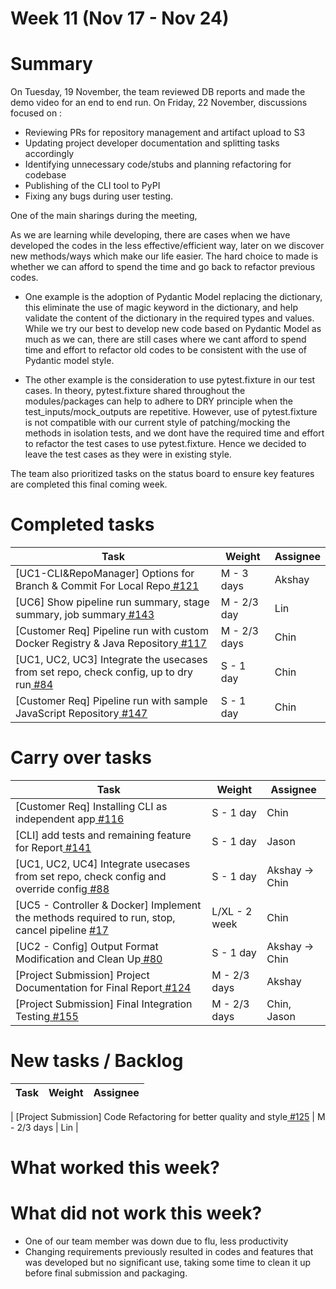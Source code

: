 # Week 11 (Nov 17 - Nov 24)

# Summary

On Tuesday, 19 November, the team reviewed DB reports and made the demo video for an end to end run. 
On Friday, 22 November, discussions focused on :
- Reviewing PRs for repository management and artifact upload to S3 
- Updating project developer documentation and splitting tasks accordingly
- Identifying unnecessary code/stubs and planning refactoring for codebase
- Publishing of the CLI tool to PyPI
- Fixing any bugs during user testing. 

One of the main sharings during the meeting, 

As we are learning while developing, there are cases when we have developed the codes in the less effective/efficient way, later on we 
discover new methods/ways which make our life easier. The hard choice to made is whether we can afford to spend the time and go back to 
refactor previous codes. 

- One example is the adoption of Pydantic Model replacing the dictionary, this eliminate the use of magic keyword 
in the dictionary, and help validate the content of the dictionary in the required types and values. While we try our best to develop new code
based on Pydantic Model as much as we can, there are still cases where we cant afford to spend time and effort to refactor old codes to be consistent 
with the use of Pydantic model style. 

- The other example is the consideration to use pytest.fixture in our test cases. In theory, pytest.fixture shared throughout the modules/packages
can help to adhere to DRY principle when the test_inputs/mock_outputs are repetitive. However, use of pytest.fixture is not compatible with 
our current style of patching/mocking the methods in isolation tests, and we dont have the required time and effort to refactor the test cases
to use pytest.fixture. Hence we decided to leave the test cases as they were in existing style. 

The team also prioritized tasks on the status board to ensure key features are completed this final coming week.

# Completed tasks

| Task                                                                                                                          | Weight     | Assignee |
|-------------------------------------------------------------------------------------------------------------------------------|------------|----------|
| [UC1-CLI&RepoManager] Options for Branch & Commit For Local Repo[ #121](https://github.com/CS6510-SEA-F24/t4-cicd/issues/121) | M - 3 days | Akshay   |
| [UC6] Show pipeline run summary, stage summary, job summary[ #143](https://github.com/CS6510-SEA-F24/t4-cicd/issues/143)                             | M - 2/3 day   | Lin            |
| [Customer Req] Pipeline run with custom Docker Registry & Java Repository[ #117](https://github.com/CS6510-SEA-F24/t4-cicd/issues/117)               | M - 2/3 days  | Chin           |
| [UC1, UC2, UC3] Integrate the usecases from set repo, check config, up to dry run[ #84](https://github.com/CS6510-SEA-F24/t4-cicd/issues/84)         | S - 1 day     | Chin           |
| [Customer Req] Pipeline run with sample JavaScript Repository[ #147](https://github.com/CS6510-SEA-F24/t4-cicd/issues/147)         | S - 1 day     | Chin           |

# Carry over tasks
| Task                                                                                                                                                 | Weight        | Assignee       |
|------------------------------------------------------------------------------------------------------------------------------------------------------|---------------|----------------|
| [Customer Req] Installing CLI as independent app[ #116](https://github.com/CS6510-SEA-F24/t4-cicd/issues/116)                                        | S - 1 day     | Chin           |
| [CLI] add tests and remaining feature for Report[ #141](https://github.com/CS6510-SEA-F24/t4-cicd/issues/141)                                        | S - 1 day     | Jason          |
| [UC1, UC2, UC4] Integrate usecases from set repo, check config and override config[ #88](https://github.com/CS6510-SEA-F24/t4-cicd/issues/88)        | S - 1 day     | Akshay -> Chin |
| [UC5 - Controller & Docker] Implement the methods required to run, stop, cancel pipeline [ #17](https://github.com/CS6510-SEA-F24/t4-cicd/issues/17) | L/XL - 2 week | Chin           |
| [UC2 - Config] Output Format Modification and Clean Up[ #80](https://github.com/CS6510-SEA-F24/t4-cicd/issues/80)               | S - 1 day    | Akshay -> Chin |
| [Project Submission] Project Documentation for Final Report[ #124](https://github.com/CS6510-SEA-F24/t4-cicd/issues/124)                             | M - 2/3 days  | Akshay         |
| [Project Submission] Final Integration Testing[ #155](https://github.com/CS6510-SEA-F24/t4-cicd/issues/125)                     | M - 2/3 days | Chin, Jason    |


# New tasks / Backlog

| Task                                                                                                                            | Weight       | Assignee       |
|---------------------------------------------------------------------------------------------------------------------------------|--------------|----------------|

| [Project Submission] Code Refactoring for better quality and style[ #125](https://github.com/CS6510-SEA-F24/t4-cicd/issues/125) | M - 2/3 days | Lin            |

# What worked this week?


# What did not work this week?
- One of our team member was down due to flu, less productivity
- Changing requirements previously resulted in codes and features that was developed but no significant use, taking some time to clean it up before final submission and packaging. 
